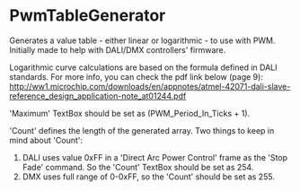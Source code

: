 # PwmTableGenerator
Generates a value table - either linear or logarithmic - to use with PWM. Initially made to help with DALI/DMX controllers' firmware.

Logarithmic curve calculations are based on the formula defined in DALI standards. For more info, you can check the pdf link below (page 9):
http://ww1.microchip.com/downloads/en/appnotes/atmel-42071-dali-slave-reference_design_application-note_at01244.pdf

'Maximum' TextBox should be set as (PWM_Period_In_Ticks + 1).

'Count' defines the length of the generated array. Two things to keep in mind about 'Count':
1) DALI uses value 0xFF in a 'Direct Arc Power Control' frame as the 'Stop Fade' command. So the 'Count' TextBox should be set as 254.
2) DMX uses full range of 0-0xFF, so the 'Count' should be set as 255.
